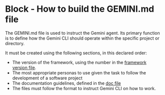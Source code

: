 # Block - How to build the GEMINI.md file

The GEMINI.md file is used to instruct the Gemini agent. Its primary function is to define how the Gemini CLI should operate within the specific project or directory.

It must be created using the following sections, in this declared order:
- The version of the framework, using the number in the [framework version file](block-01-framework_version.md).
- The most appropriate personas to use given the task to follow the development of a software project
- The documentation guidelines, defined in the [doc file](block-03-documentation.md)
- The files must follow the format to instruct Gemini CLI on how to work.

